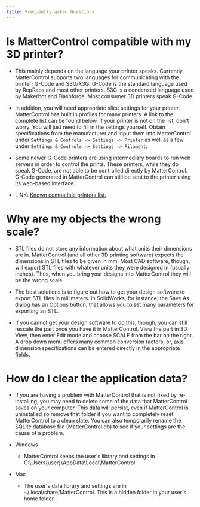 ```yaml
---
title: Frequently asked Questions
---
```


# Is MatterControl compatible with my 3D printer?
- This mainly depends on the language your printer speaks. Currently, MatterControl supports two languages for communicating with the printer; G-Code and S3G/X3G. G-Code is the standard language used by RepRaps and most other printers. S3G is a condensed language used by Makerbot and Flashforge. Most consumer 3D printers speak G-Code.

- In addition, you will need appropriate slice settings for your printer. MatterControl has built in profiles for many printers. A link to the complete list can be found below. If your printer is not on the list, don't worry. You will just need to fill in the settings yourself. Obtain specifications from the manufacturer and input them into MatterControl under `Settings & Controls -> Settings -> Printer` as well as a few under `Settings & Controls -> Settings -> Filament`.

- Some newer G-Code printers are using intermediary boards to run web servers in order to control the prints. These printers, while they do speak G-Code, are not able to be controlled directly by MatterControl. G-Code generated in MatterControl can still be sent to the printer using its web-based interface.

- LINK: [Known compatible printers list.](http://www.mattercontrol.com/#jumpSupportedModels)

# Why are my objects the wrong scale?
- STL files do not store any information about what units their dimensions are in. MatterControl (and all other 3D printing software) expects the dimensions in STL files to be given in mm. Most CAD software, though, will export STL files with whatever units they were designed in (usually inches). Thus, when you bring your designs into MatterControl they will be the wrong scale.

- The best solutions is to figure out how to get your design software to export STL files in millimeters. In SolidWorks, for instance, the Save As dialog has an Options button, that allows you to set many parameters for exporting an STL.

- If you cannot get your design software to do this, though, you can still rescale the part once you have it in MatterControl. View the part in 3D View, then enter Edit mode and choose SCALE from the bar on the right. A drop down menu offers many common conversion factors, or, axis dimension specifications can be entered directly in the appropriate fields.

# How do I clear the application data?

- If you are having a problem with MatterControl that is not fixed by re-installing, you may need to delete some of the data that MatterControl saves on your computer. This data will persist, even if MatterControl is uninstalled so remove that folder if you want to completely reset MatterControl to a clean slate. You can also temporarily rename the SQLite database file (MatterControl.db) to see if your settings are the cause of a problem.

- Windows
  - MatterControl keeps the user's library and settings in C:\Users\{user}\AppData\Local\MatterControl.

- Mac
  - The user's data library and settings are in ~/.local/share/MatterControl. This is a hidden folder in your user's home folder.
